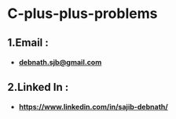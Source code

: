 ﻿# C-plus-plus-problems

## 1.Email : 
   - ####  debnath.sjb@gmail.com
## 2.Linked In : 
   - #### https://www.linkedin.com/in/sajib-debnath/

